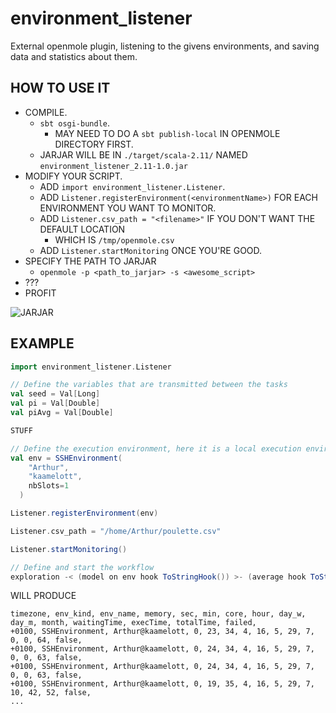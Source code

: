 # environment_listener
External openmole plugin, listening to the givens environments, and saving data and statistics about them.


## HOW TO USE IT

* COMPILE.
  * `sbt osgi-bundle`.
    * MAY NEED TO DO A `sbt publish-local` IN OPENMOLE DIRECTORY FIRST.
  * JARJAR WILL BE IN `./target/scala-2.11/` NAMED `environment_listener_2.11-1.0.jar`
* MODIFY YOUR SCRIPT.
  * ADD `import environment_listener.Listener`.
  * ADD `Listener.registerEnvironment(<environmentName>)` FOR EACH ENVIRONMENT YOU WANT TO MONITOR.
  * ADD `Listener.csv_path = "<filename>"` IF YOU DON'T WANT THE DEFAULT LOCATION
    * WHICH IS `/tmp/openmole.csv`
  * ADD `Listener.startMonitoring` ONCE YOU'RE GOOD.
* SPECIFY THE PATH TO JARJAR
  * `openmole -p <path_to_jarjar> -s <awesome_script>`
* ???
* PROFIT

![JARJAR](http://img1.wikia.nocookie.net/__cb20111208042120/starwars/images/4/42/JarJarHS-SWE.jpg)


## EXAMPLE
```Scala
import environment_listener.Listener

// Define the variables that are transmitted between the tasks
val seed = Val[Long]
val pi = Val[Double]
val piAvg = Val[Double]

STUFF

// Define the execution environment, here it is a local execution environment with 4 threads
val env = SSHEnvironment(
    "Arthur",
    "kaamelott",
    nbSlots=1
  )

Listener.registerEnvironment(env)

Listener.csv_path = "/home/Arthur/poulette.csv"

Listener.startMonitoring()

// Define and start the workflow
exploration -< (model on env hook ToStringHook()) >- (average hook ToStringHook())  
```

WILL PRODUCE
```CSV
timezone, env_kind, env_name, memory, sec, min, core, hour, day_w, day_m, month, waitingTime, execTime, totalTime, failed, 
+0100, SSHEnvironment, Arthur@kaamelott, 0, 23, 34, 4, 16, 5, 29, 7, 0, 0, 64, false, 
+0100, SSHEnvironment, Arthur@kaamelott, 0, 24, 34, 4, 16, 5, 29, 7, 0, 0, 63, false, 
+0100, SSHEnvironment, Arthur@kaamelott, 0, 24, 34, 4, 16, 5, 29, 7, 0, 0, 63, false, 
+0100, SSHEnvironment, Arthur@kaamelott, 0, 19, 35, 4, 16, 5, 29, 7, 10, 42, 52, false, 
...
```
